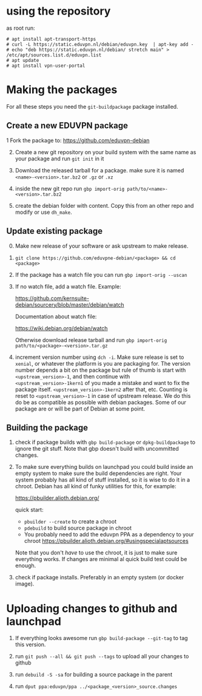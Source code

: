 using the repository
====================

as root run:

```
# apt install apt-transport-https
# curl -L https://static.eduvpn.nl/debian/eduvpn.key  | apt-key add -
# echo "deb https://static.eduvpn.nl/debian/ stretch main" > /etc/apt/sources.list.d/eduvpn.list
# apt update
# apt install vpn-user-portal
```

Making the packages
===================

For all these steps you need the `git-buildpackage` package installed.

Create a new EDUVPN package
---------------------------

1 Fork the package to: https://github.com/eduvpn-debian

2. Create a new git repository on your build system with the same
   name as your package and run `git init` in it

3. Download the released tarball for a package. make sure it is
   named `<name>-<version>.tar.bz2` or `.gz` or `.xz`

4. inside the new git repo run `gbp import-orig path/to/<name>-<version>.tar.bz2`

5. create the debian folder with content. Copy this from an other
   repo and modify or use `dh_make`.


Update existing package
-----------------------

0. Make new release of your software or ask upstream to make release. 
1. `git clone https://github.com/eduvpne-debian/<package> && cd <package>`

2. If the package has a watch file you can run `gbp import-orig --uscan`

3. If no watch file, add a watch file. Example:

   https://github.com/kernsuite-debian/sourcery/blob/master/debian/watch

   Documentation about watch file:

   https://wiki.debian.org/debian/watch 

   Otherwise download release tarball and run `gbp import-orig path/to/<package>-<version>.tar.gz`

4. increment version number using `dch -i`. Make sure release is set to `xenial`,
   or whatever the platform is you are packaging for. The version number depends
   a bit on the package but rule of thumb is start with `<upstream_version>-1`,
   and then continue with `<upstream_version>-1kern1` of you made a mistake and
   want to fix the package itself. `<upstream_version>-1kern2` after that, etc.
   Counting is reset to `<upstream_version>-1` in case of upstream release. We do
   this do be as compatible as possible with debian packages. Some of our package
   are or will be part of Debian at some point.


Building the package
--------------------

1. check if package builds with `gbp build-package` or `dpkg-buildpackage` to
   ignore the git stuff. Note that gbp doesn't build with uncommitted changes. 

2. To make sure everything builds on launchpad you could build inside an
   empty system to make sure the build dependencies are right. Your
   system probably has all kind of stuff installed, so it is wise to do
   it in a chroot. Debian has all kind of funky utilities for this, for example:

   https://pbuilder.alioth.debian.org/

   quick start:

    * `pbuilder --create` to create a chroot
    * `pdebuild` to build source package in chroot
    * You probably need to add the eduvpn PPA as a dependency to your chroot
      https://pbuilder.alioth.debian.org/#usingspecialaptsources

    Note that you don't *have* to use the chroot, it is just to make sure
    everything works. If changes are minimal al quick build test could be
    enough.

3. check if package installs. Preferably in an empty system (or docker image).


Uploading changes to github and launchpad
=========================================

1. If everything looks awesome run `gbp build-package --git-tag` to
   tag this version.

2. run `git push --all && git push --tags` to upload all your changes to github

3. run `debuild -S -sa` for building a source package in the parent

4. run `dput ppa:eduvpn/ppa ../<package_<version>_source.changes`
